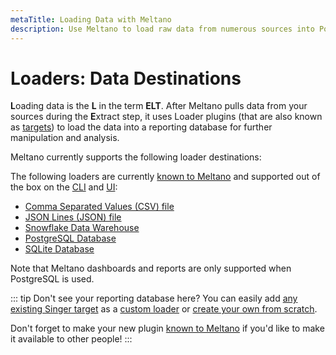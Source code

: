 ```yaml
---
metaTitle: Loading Data with Meltano
description: Use Meltano to load raw data from numerous sources into Postgres, Snowflake, and more.
---
```


# Loaders: Data Destinations

**L**oading data is the **L** in the term **ELT**. After Meltano pulls data from your sources during the **E**xtract step, it uses Loader plugins (that are also known as [targets](/docs/architecture.html#targets)) to load the data into a reporting database for further manipulation and analysis.

Meltano currently supports the following loader destinations:

The following loaders are currently [known to Meltano](/docs/contributor-guide.html#known-plugins) and supported out of the box on the [CLI](/docs/command-line-interface.html#add) and [UI](/docs/analysis.html#set-up-meltano):

- [Comma Separated Values (CSV) file](/plugins/loaders/csv.html)
- [JSON Lines (JSON) file](/plugins/loaders/jsonl.html)
- [Snowflake Data Warehouse](/plugins/loaders/snowflake.html)
- [PostgreSQL Database](/plugins/loaders/postgres.html)
- [SQLite Database](/plugins/loaders/sqlite.html)

Note that Meltano dashboards and reports are only supported when PostgreSQL is used.

::: tip Don't see your reporting database here?
You can easily add [any existing Singer target](https://www.singer.io/#targets) as a [custom loader](/docs/command-line-interface.html#how-to-use-custom-plugins) or [create your own from scratch](https://github.com/singer-io/getting-started/blob/master/docs/RUNNING_AND_DEVELOPING.md#developing-a-target).

Don't forget to make your new plugin [known to Meltano](/docs/contributor-guide.html#known-plugins) if you'd like to make it available to other people!
:::
